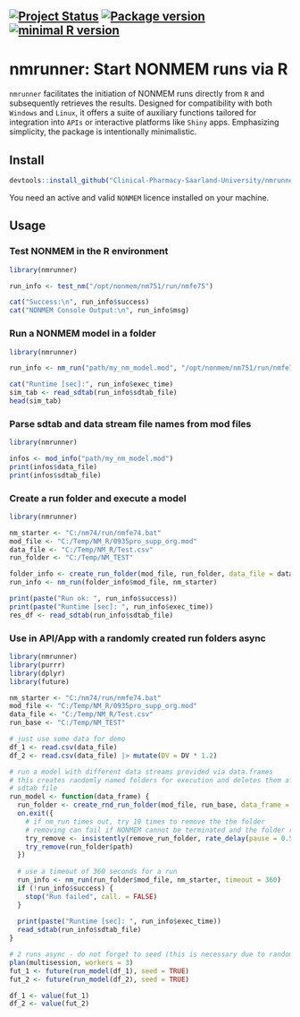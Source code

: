<!-- START_BADGES -->
[![Project Status](https://www.repostatus.org/badges/latest/active.svg)](https://www.repostatus.org/#active/) [![Package version](https://img.shields.io/badge/Version-1.0.1-green.svg)](https://github.com/Clinical-Pharmacy-Saarland-University/nmrunner/) [![minimal R version](https://img.shields.io/badge/R%3E%3D-4.1.0-blue.svg)](https://cran.r-project.org/)
---
<!-- END_BADGES -->

# nmrunner: Start NONMEM runs via R
`nmrunner` facilitates the initiation of NONMEM runs directly from `R` and subsequently retrieves the results. Designed for compatibility with both `Windows` and `Linux`, it offers a suite of auxiliary functions tailored for integration into `APIs` or interactive platforms like `Shiny` apps. Emphasizing simplicity, the package is intentionally minimalistic.

## Install
```r
devtools::install_github("Clinical-Pharmacy-Saarland-University/nmrunner")
```
You need an active and valid `NONMEM` licence installed on your machine.

## Usage

### Test NONMEM in the R environment
```r
library(nmrunner)

run_info <- test_nm("/opt/nonmem/nm751/run/nmfe75")

cat("Success:\n", run_info$success)
cat("NONMEM Console Output:\n", run_info$msg)
```


### Run a NONMEM model in a folder
```r
library(nmrunner)

run_info <- nm_run("path/my_nm_model.mod", "/opt/nonmem/nm751/run/nmfe75", timeout = 360)

cat("Runtime [sec]:", run_info$exec_time)
sim_tab <- read_sdtab(run_info$sdtab_file)
head(sim_tab)
```

### Parse sdtab and data stream file names from mod files
```r
library(nmrunner)

infos <- mod_info("path/my_nm_model.mod")
print(infos$data_file)
print(infos$sdtab_file)

```

### Create a run folder and execute a model
```r
library(nmrunner)

nm_starter <- "C:/nm74/run/nmfe74.bat"
mod_file <- "C:/Temp/NM_R/0935pro_supp_org.mod"
data_file <- "C:/Temp/NM_R/Test.csv"
run_folder <- "C:/Temp/NM_TEST"

folder_info <- create_run_folder(mod_file, run_folder, data_file = data_file)
run_info <- nm_run(folder_info$mod_file, nm_starter)

print(paste("Run ok: ", run_info$success))
print(paste("Runtime [sec]: ", run_info$exec_time))
res_df <- read_sdtab(run_info$sdtab_file)
```

### Use in API/App with a randomly created run folders async
```r
library(nmrunner)
library(purrr)
library(dplyr)
library(future)

nm_starter <- "C:/nm74/run/nmfe74.bat"
mod_file <- "C:/Temp/NM_R/0935pro_supp_org.mod"
data_file <- "C:/Temp/NM_R/Test.csv"
run_base <- "C:/Temp/NM_TEST"

# just use some data for demo
df_1 <- read.csv(data_file)
df_2 <- read.csv(data_file) |> mutate(DV = DV * 1.2)

# run a model with different data streams provided via data.frames
# this creates randomly named folders for execution and deletes them after reading the
# sdtab file 
run_model <- function(data_frame) {
  run_folder <- create_rnd_run_folder(mod_file, run_base, data_frame = data_frame)
  on.exit({
    # if nm_run times out, try 10 times to remove the the folder
    # removing can fail if NONMEM cannot be terminated and the folder resource is locked
    try_remove <- insistently(remove_run_folder, rate_delay(pause = 0.5, max_times = 10))
    try_remove(run_folder$path)
  })
  
  # use a timeout of 360 seconds for a run
  run_info <- nm_run(run_folder$mod_file, nm_starter, timeout = 360)
  if (!run_info$success) {
    stop("Run failed", call. = FALSE)
  }
  
  print(paste("Runtime [sec]: ", run_info$exec_time))
  read_sdtab(run_info$sdtab_file)
}

# 2 runs async - do not forget to seed (this is necessary due to random gen of folders)
plan(multisession, workers = 3)
fut_1 <- future(run_model(df_1), seed = TRUE)
fut_2 <- future(run_model(df_2), seed = TRUE)

df_1 <- value(fut_1)
df_2 <- value(fut_2)
```
